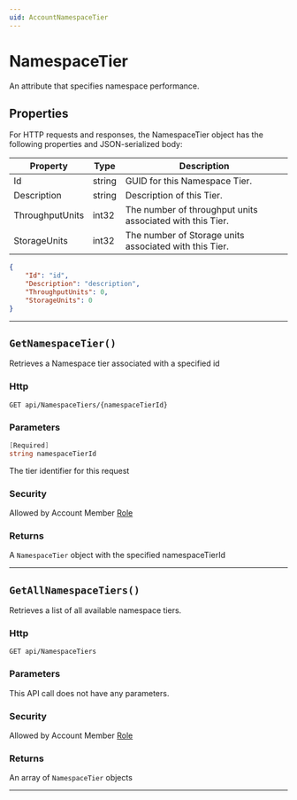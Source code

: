 ```yaml
---
uid: AccountNamespaceTier
---
```


# NamespaceTier

An attribute that specifies namespace performance.

## Properties

For HTTP requests and responses, the NamespaceTier object has the following properties and JSON-serialized body: 

| Property | Type | Description | 
 | --- | --- | ---  | 
| Id | string | GUID for this Namespace Tier. | 
| Description | string | Description of this Tier. | 
| ThroughputUnits | int32 | The number of throughput units associated with this Tier. | 
| StorageUnits | int32 | The number of Storage units associated with this Tier. | 


```json
{
	"Id": "id",
	"Description": "description",
	"ThroughputUnits": 0,
	"StorageUnits": 0
}
```
***

## `GetNamespaceTier()`

Retrieves a Namespace tier associated with a specified id

### Http

`GET api/NamespaceTiers/{namespaceTierId}`

### Parameters

```csharp
[Required]
string namespaceTierId
```

The tier identifier for this request


### Security

Allowed by Account Member [Role](xref:AccountRole)

### Returns

A `NamespaceTier` object with the specified namespaceTierId

***
## `GetAllNamespaceTiers()`

Retrieves a list of all available namespace tiers.

### Http

`GET api/NamespaceTiers`

### Parameters

This API call does not have any parameters.

### Security

Allowed by Account Member [Role](xref:AccountRole)

### Returns

An array of `NamespaceTier` objects

***
